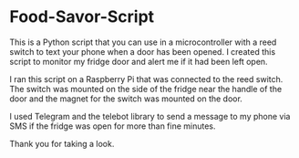 # Food-Savor-Script
This is a Python script that you can use in a microcontroller with a reed switch to text your phone when a door has been opened. I created this script to monitor my fridge door and alert me if it had been left open. 

I ran this script on a Raspberry Pi that was connected to the reed switch. The switch was mounted on the side of the fridge near the handle of the door and the magnet for the switch was mounted on the door.  

I used Telegram and the telebot library to send a message to my phone via SMS if the fridge was open for more than fine minutes. 

Thank you for taking a look. 
